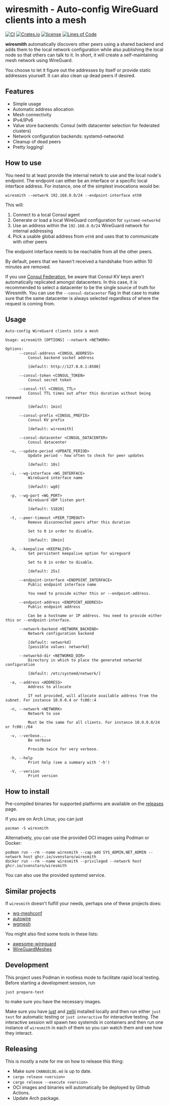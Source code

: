 # wiresmith - Auto-config WireGuard clients into a mesh
[![CI](https://github.com/svenstaro/wiresmith/actions/workflows/ci.yml/badge.svg)](https://github.com/svenstaro/wiresmith/actions)
[![Crates.io](https://img.shields.io/crates/v/wiresmith.svg)](https://crates.io/crates/wiresmith)
[![license](http://img.shields.io/badge/license-MIT-blue.svg)](https://github.com/svenstaro/wiresmith/blob/master/LICENSE)
[![Lines of Code](https://tokei.rs/b1/github/svenstaro/wiresmith)](https://github.com/svenstaro/wiresmith)

**wiresmith** automatically discovers other peers using a shared backend and adds them to the local
network configuration while also publishing the local node so that others can talk to it. In short,
it will create a self-maintaining mesh network using WireGuard.

You choose to let it figure out the addresses by itself or provide static addresses yourself. It
can also clean up dead peers if desired.

## Features

- Simple usage
- Automatic address allocation
- Mesh connectivity
- IPv4/IPv6
- Value store backends: Consul (with datacenter selection for federated clusters)
- Network configuration backends: systemd-networkd
- Cleanup of dead peers
- Pretty logging!

## How to use

You need to at least provide the internal netork to use and the local node's endpoint. The endpoint
can either be an interface or a specific local interface address. For instance, one of the simplest
invocations would be:

    wiresmith --network 192.168.0.0/24 --endpoint-interface eth0

This will:

1. Connect to a local Consul agent
2. Generate or load a local WireGuard configuration for `systemd-networkd`
3. Use an address within the `192.168.0.0/24` WireGuard network for internal addressing
4. Pick a usable global address from `eth0` and uses that to communicate with other peers

The endpoint interface needs to be reachable from all the other peers.

By default, peers that we haven't received a handshake from within 10 minutes are removed.

If you use [Consul
Federation](https://developer.hashicorp.com/consul/tutorials/networking/federation-gossip-wan), be
aware that Consul KV keys aren't automatically replicated amongst datacenters. In this case, it is
recommended to select a datacenter to be the single source of truth for Wiresmith. You can use the
`--consul-datacenter` flag in that case to make sure that the same datacenter is always selected
regardless of where the request is coming from.

## Usage

    Auto-config WireGuard clients into a mesh

    Usage: wiresmith [OPTIONS] --network <NETWORK>

    Options:
          --consul-address <CONSUL_ADDRESS>
              Consul backend socket address

              [default: http://127.0.0.1:8500]

          --consul-token <CONSUL_TOKEN>
              Consul secret token

          --consul-ttl <CONSUL_TTL>
              Consul TTL times out after this duration without being renewed

              [default: 1min]

          --consul-prefix <CONSUL_PREFIX>
              Consul KV prefix

              [default: wiresmith]

          --consul-datacenter <CONSUL_DATACENTER>
              Consul datacenter

      -u, --update-period <UPDATE_PERIOD>
              Update period - how often to check for peer updates

              [default: 10s]

      -i, --wg-interface <WG_INTERFACE>
              WireGuard interface name

              [default: wg0]

      -p, --wg-port <WG_PORT>
              WireGuard UDP listen port

              [default: 51820]

      -t, --peer-timeout <PEER_TIMEOUT>
              Remove disconnected peers after this duration

              Set to 0 in order to disable.

              [default: 10min]

      -k, --keepalive <KEEPALIVE>
              Set persistent keepalive option for wireguard

              Set to 0 in order to disable.

              [default: 25s]

          --endpoint-interface <ENDPOINT_INTERFACE>
              Public endpoint interface name

              You need to provide either this or --endpoint-address.

          --endpoint-address <ENDPOINT_ADDRESS>
              Public endpoint address

              Can be a hostname or IP address. You need to provide either this or --endpoint-interface.

          --network-backend <NETWORK_BACKEND>
              Network configuration backend

              [default: networkd]
              [possible values: networkd]

          --networkd-dir <NETWORKD_DIR>
              Directory in which to place the generated networkd configuration

              [default: /etc/systemd/network/]

      -a, --address <ADDRESS>
              Address to allocate

              If not provided, will allocate available address from the subnet. For instance 10.0.0.4 or fc00::4

      -n, --network <NETWORK>
              Network to use

              Must be the same for all clients. For instance 10.0.0.0/24 or fc00::/64

      -v, --verbose...
              Be verbose

              Provide twice for very verbose.

      -h, --help
              Print help (see a summary with '-h')

      -V, --version
              Print version

## How to install

Pre-compiled binaries for supported platforms are available on the
[releases](https://github.com/svenstaro/wiresmith/releases) page.

If you are on Arch Linux, you can just

    pacman -S wiresmith

Alternatively, you can use the provided OCI images using Podman or Docker:

    podman run --rm --name wiresmith --cap-add SYS_ADMIN,NET_ADMIN --network host ghcr.io/svenstaro/wiresmith
    docker run --rm --name wiresmith --privileged --network host ghcr.io/svenstaro/wiresmith

You can also use the provided systemd service.

## Similar projects

If `wiresmith` doesn't fulfill your needs, perhaps one of these projects does:

- [wg-meshconf](https://github.com/k4yt3x/wg-meshconf)
- [autowire](https://github.com/elghazal-a/autowire)
- [wgmesh](https://github.com/aschmidt75/wgmesh)

You might also find some tools in these lists:

- [awesome-wireguard](https://github.com/cedrickchee/awesome-wireguard)
- [WireGuardMeshes](https://github.com/HarvsG/WireGuardMeshes)

## Development

This project uses Podman in rootless mode to facilitate rapid local testing. Before starting a
development session, run

    just prepare-test

to make sure you have the necessary images.

Make sure you have [just](https://github.com/casey/just) and [zellij](https://zellij.dev/)
installed locally and then run either `just test` for automatic testing or `just interactive` for
interactive testing. The interactive session will spawn two systemds in containers and then run one
instance of `wiresmith` in each of them so you can watch them and see how they interact.

## Releasing

This is mostly a note for me on how to release this thing:

- Make sure `CHANGELOG.md` is up to date.
- `cargo release <version>`
- `cargo release --execute <version>`
- OCI images and binaries will automatically be deployed by Github Actions.
- Update Arch package.
